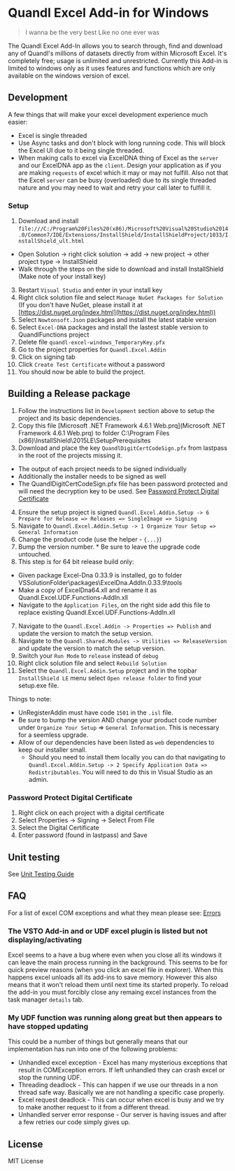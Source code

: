 # Quandl Excel Add-in for Windows

> I wanna be the very best
> Like no one ever was

The Quandl Excel Add-In allows you to search through, find and download any of Quandl's millions of datasets directly from within Microsoft Excel. It's completely free; usage is unlimited and unrestricted. Currently this Add-in is limited to windows only as it uses features and functions which are only available on the windows version of excel.

## Development

A few things that will make your excel development experience much easier:

* Excel is single threaded
* Use Async tasks and don't block with long running code. This will block the Excel UI due to it being single threaded.
* When making calls to excel via ExcelDNA thing of Excel as the `server` and our ExcelDNA app as the `client`. Design your application as if you are making `requests` of excel which it may or may not fulfill. Also not that the Excel `server` can be busy (overloaded) due to its single threaded nature and you may need to wait and retry your call later to fulfill it.

### Setup

1. Download and install `file:///C:/Program%20Files%20(x86)/Microsoft%20Visual%20Studio%2014.0/Common7/IDE/Extensions/InstallShield/InstallShieldProject/1033/InstallShield_ult.html`
 * Open Solution -> right click solution -> add -> new project -> other project type -> InstallShield
 * Walk through the steps on the side to download and install InstallShield (Make note of your install key)
3. Restart `Visual Studio` and enter in your install key
4. Right click solution file and select `Manage NuGet Packages for Solution`
(If you don't have NuGet, please install it at [https://dist.nuget.org/index.html](https://dist.nuget.org/index.html))
5. Select `Nowtonsoft.Json` packages and install the latest stable version
6. Select `Excel-DNA` packages and install the lastest stable version to QuandlFunctions project
7. Delete file `quandl-excel-windows_TemporaryKey.pfx`
8. Go to the project properties for `Quandl.Excel.Addin`
9. Click on signing tab
10. Click `Create Test Certificate` without a password
11. You should now be able to build the project.

## Building a Release package

1. Follow the instructions list in `Development` section above to setup the project and its basic dependencies.
2. Copy this file [Microsoft .NET Framework 4.6.1 Web.prq](Microsoft .NET Framework 4.6.1 Web.prq) to folder C:\Program Files (x86)\InstallShield\2015LE\SetupPrerequisites
3. Download and place the key `QuandlDigitCertCodeSign.pfx` from lastpass in the root of the projects missing it.
  * The output of each project needs to be signed individually
  * Additionally the installer needs to be signed as well
  * The QuandlDigitCertCodeSign.pfx file has been password protected and will need the decryption key to be used. See [Password Protect Digital Certificate](#password-protect-digital-certificate)
4. Ensure the setup project is signed `Quandl.Excel.Addin.Setup -> 6 Prepare for Release => Releases => SingleImage => Signing`
5. Navigate to `Quandl.Excel.Addin.Setup -> 1 Organize Your Setup => General Information` 
  1. Change the product code (use the helper - `{...}`)
  2. Bump the version number.
    * Be sure to leave the upgrade code untouched.
6. This step is for 64 bit release build only: 
  * Given package Excel-Dna 0.33.9 is installed, go to folder VSSolutionFolder\packages\ExcelDna.AddIn.0.33.9\tools
  * Make a copy of ExcelDna64.xll and rename it as Quandl.Excel.UDF.Functions-AddIn.xll
  * Navigate to the `Application Files`, on the right side add this file to replace existing Quandl.Excel.UDF.Functions-AddIn.xll
7. Navigate to the `Quandl.Excel.Addin -> Properties => Publish` and update the version to match the setup version.
8. Navigate to the `Quandl.Shared.Modules -> Utilities => ReleaseVersion` and update the version to match the setup version.
9. Switch your `Run Mode` to `release` instead of `debug`
10. Right click solution file and select `Rebuild Solution`
11. Select the `Quandl.Excel.Addin.Setup` project and in the topbar `InstallShield LE` menu select `Open release folder` to find your setup.exe file.

Things to note:

* UnRegisterAddin must have code `1501` in the `.isl` file.
* Be sure to bump the version AND change your product code number under `Organize Your Setup` => `General Information`. This is necessary for a seemless upgrade.
* Allow of our dependencies have been listed as `web` dependencies to keep our installer small. 
  * Should you need to install them locally you can do that navigating to `Quandl.Excel.Addin.Setup -> 2 Specify Application Data => Redistributables`. You will need to do this in Visual Studio as an admin.

### Password Protect Digital Certificate

1. Right click on each project with a digital certificate
2. Select Properties -> Signing -> Select From File
3. Select the Digital Certificate
4. Enter password (found in lastpass) and Save

## Unit testing

See [Unit Testing Guide](UNIT_TEST_GUIDE.md)


## FAQ

For a list of excel COM exceptions and what they mean please see: [Errors](./ERRORS.md)

### The VSTO Add-in and or UDF excel plugin is listed but not displaying/activating

Excel seems to a have a bug where even when you close all its windows it can leave the main process running in the background. This seems to be for quick preview reasons (when you click an excel file in explorer). When this happens excel unloads all its add-ins to save memory. However this also means that it won't reload them until next time its started properly. To reload the add-in you must forcibly close any remaing excel instances from the task manager `details` tab.

### My UDF function was running along great but then appears to have stopped updating

This could be a number of things but generally means that our implementation has run into one of the following problems:

* Unhandled excel exception - Excel has many mysterious exceptions that result in COMException errors. If left unhandled they can crash excel or stop the running UDF.
* Threading deadlock - This can happen if we use our threads in a non thread safe way. Basically we are not handling a specific case properly.  
* Excel request deadlock - This can occur when excel is busy and we try to make another request to it from a different thread.
* Unhandled server error response - Our server is having issues and after a few retries our code simply gives up.

## License

MIT License
 
